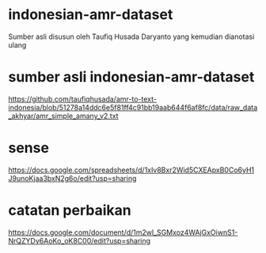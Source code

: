 # indonesian-amr-dataset
Sumber asli disusun oleh Taufiq Husada Daryanto yang kemudian dianotasi ulang

# sumber asli indonesian-amr-dataset
https://github.com/taufiqhusada/amr-to-text-indonesia/blob/51278a14ddc6e5f81ff4c91bb19aab644f6af8fc/data/raw_data_akhyar/amr_simple_amany_v2.txt

# sense
https://docs.google.com/spreadsheets/d/1xIv8Bxr2Wid5CXEApxB0Co6yH1J9unoKjaa3bxN2g6o/edit?usp=sharing

# catatan perbaikan
https://docs.google.com/document/d/1m2wl_SGMxoz4WAjGxOiwnS1-NrQZYDy6AoKo_oK8C00/edit?usp=sharing
